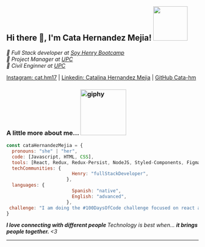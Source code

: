   ## Hi there 👋, I'm Cata Hernandez Mejia! <img src="https://user-images.githubusercontent.com/110860662/230705107-d5735a21-7581-455c-a111-43759ed56256.gif" width=90>
  
</h2>
<p>
  <em>📖 Full Stack developer at 
      <a href="https://www.soyhenry.com/">
      Soy Henry Bootcamp
      </a>
    </br>📖 Project Manager at
      <a href="https://www.unipiloto.edu.co/">
      UPC
      </a>
    </br>📖 Civil Enginner at 
      <a href="https://www.unipiloto.edu.co/">
      UPC
      </a>
  </em>
</p>

[Instagram: cat.hm17](https://www.instagram.com/cat.hm17) |
[Linkedin: Catalina Hernandez Mejia](https://www.linkedin.com/in/catalina-hernandez-mejia/) |
[GitHub Cata-hm](https://github.com/Cata-hm)


### A little more about me... <img src="https://user-images.githubusercontent.com/110860662/230705821-6712387e-dfd8-4206-9487-87c452248bd1.gif" alt="giphy" width="120">

```javascript
const cataHernandezMejia = {
  pronouns: "she" | "her",
  code: [Javascript, HTML, CSS],
  tools: [React, Redux, Redux-Persist, NodeJS, Styled-Components, Figma, MaterialUI],
  techCommunities: {
                        Henry: "fullStackDeveloper",
                      },
  languages: {
                        Spanish: "native",
                        English: "advanced",
                      },
 challenge: "I am doing the #100DaysOfCode challenge focused on react and typescript"
}
```

<em>
  <b>
  I love connecting with different people
  </b> 
  Technology is best when...
  <b>
  it brings people together.
  </b> 
  <3
 </em>

---
